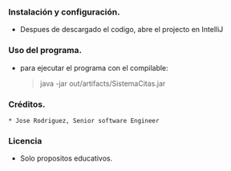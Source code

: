 ### Instalación y configuración.

*    Despues de descargado el codigo, abre el projecto en IntelliJ
    
### Uso del programa.

   * para ejecutar el programa con el compilable:
       > java -jar out/artifacts/SistemaCitas.jar
### Créditos.
    * Jose Rodriguez, Senior software Engineer
### Licencia
   * Solo propositos educativos.
